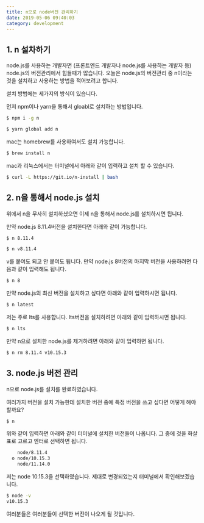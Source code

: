 ```yaml
---
title: n으로 node버전 관리하기
date: 2019-05-06 09:40:03
category: development
---
```


## 1. n 설차하기

node.js를 사용하는 개발자면 (프론트엔드 개발자나 node.js를 사용하는 개발자 등) node.js의 버전관리에서 힘들때가 많습니다.
오늘은 node.js의 버전관리 중 n이라는 것을 설치하고 사용하는 방법을 적어보려고 합니다.

설치 방법에는 세가지의 방식이 있습니다.

먼저 npm이나 yarn을 통해서 gloabl로 설치하는 방법입니다.

```bash
$ npm i -g n

$ yarn global add n
```

mac는 homebrew를 사용하여서도 설치 가능합니다.

```bash
$ brew install n
```

mac과 리눅스에서는 터미널에서 아래와 같이 입력하고 설치 할 수 있습니다.

```bash
$ curl -L https://git.io/n-install | bash
```

## 2. n을 통해서 node.js 설치

위에서 n을 무사히 설치하셨으면 이제 n을 통해서 node.js를 설치하시면 됩니다.

만약 node.js 8.11.4버전을 설치한다면 아래와 같이 가능합니다.

```bash
$ n 8.11.4

$ n v8.11.4
```

v를 붙여도 되고 안 붙여도 됩니다.
만약 node.js 8버전의 마지막 버전을 사용하려면 다음과 같이 입력해도 됩니다.

```bash
$ n 8
```

만약 node.js의 최신 버전을 설치하고 싶다면 아래와 같이 입력하시면 됩니다.

```bash
$ n latest
```

저는 주로 lts를 사용합니다. lts버전을 설치하려면 아래와 같이 입력하시면 됩니다.

```bash
$ n lts
```

만약 n으로 설치한 node.js를 제거하려면 아래와 같이 입력하면 됩니다.

```bash
$ n rm 8.11.4 v10.15.3
```

## 3. node.js 버전 관리

n으로 node.js를 설치를 완료하였습니다.

여러가지 버전을 설치 가능한데 설치한 버전 중에 특정 버전을 쓰고 싶다면 어떻게 해야할까요?

```bash
$ n
```

위와 같이 입력하면 아래와 같이 터미널에 설치한 버전들이 나옵니다.
그 중에 것을 화살표로 고르고 엔터로 선택하면 됩니다.

```bash
    node/8.11.4
  ο node/10.15.3
    node/11.14.0
```

저는 node 10.15.3을 선택하였습니다.
제대로 변경되었는지 터미널에서 확인해보겠습니다.

```bash
$ node -v
v10.15.3
```

여러분들은 여러분들이 선택한 버전이 나오게 될 것입니다.
